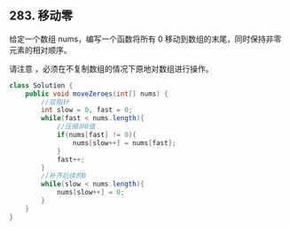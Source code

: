 ## 283. 移动零
给定一个数组 nums，编写一个函数将所有 0 移动到数组的末尾，同时保持非零元素的相对顺序。

请注意 ，必须在不复制数组的情况下原地对数组进行操作。

```java
class Solution {
    public void moveZeroes(int[] nums) {
        //双指针
        int slow = 0, fast = 0;
        while(fast < nums.length){
            //压缩非0值
            if(nums[fast] != 0){
                nums[slow++] = nums[fast];
            }
            fast++;
        }
        //补齐后续的0
        while(slow < nums.length){
            nums[slow++] = 0;
        }
    }
}
```
